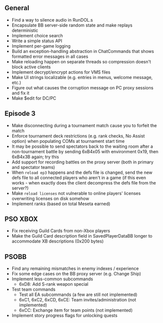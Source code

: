 ## General

- Find a way to silence audio in RunDOL.s
- Encapsulate BB server-side random state and make replays deterministic
- Implement choice search
- Write a simple status API
- Implement per-game logging
- Build an exception-handling abstraction in ChatCommands that shows formatted error messages in all cases
- Make reloading happen on separate threads so compression doesn't block active clients
- Implement decrypt/encrypt actions for VMS files
- Make UI strings localizable (e.g. entries in menus, welcome message, etc.)
- Figure out what causes the corruption message on PC proxy sessions and fix it
- Make $edit for DC/PC

## Episode 3

- Make disconnecting during a tournament match cause you to forfeit the match
- Enforce tournament deck restrictions (e.g. rank checks, No Assist option) when populating COMs at tournament start time
- It may be possible to send spectators back to the waiting room after a non-tournament battle by sending 6xB4x05 with environment 0x19, then 6xB4x3B again; try this
- Add support for recording battles on the proxy server (both in primary and spectator teams)
- When `reload ep3` happens and the defs file is changed, send the new defs file to all connected players who aren't in a game (if this even works - when exactly does the client decompress the defs file from the server?)
- Make `reload licenses` not vulnerable to online players' licenses overwriting licenses on disk somehow
- Implement ranks (based on total Meseta earned)

## PSO XBOX

- Fix receiving Guild Cards from non-Xbox players
- Make the Guild Card description field in SavedPlayerDataBB longer to accommodate XB descriptions (0x200 bytes)

## PSOBB

- Find any remaining mismatches in enemy indexes / experience
- Fix some edge cases on the BB proxy server (e.g. Change Ship)
- Implement less-common subcommands
    - 6xD8: Add S-rank weapon special
- Test team commands
    - Test all EA subcommands (a few are still not implemented)
    - 6xC1, 6xC2, 6xCD, 6xCE: Team invites/administration (not implemented)
    - 6xCC: Exchange item for team points (not implemented)
- Implement story progress flags for unlocking quests
